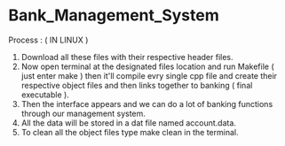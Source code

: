 # Bank_Management_System

Process : ( IN LINUX )
1. Download all these files with their respective header files.
2. Now open terminal at the designated files location and run Makefile ( just enter make ) then it'll compile evry single cpp file and create their respective object files and then links together to banking ( final executable ).
3. Then the interface appears and we can do a lot of banking functions through our management system.
4. All the data will be stored in a dat file named account.data.
5. To clean all the object files type make clean in the terminal.   
